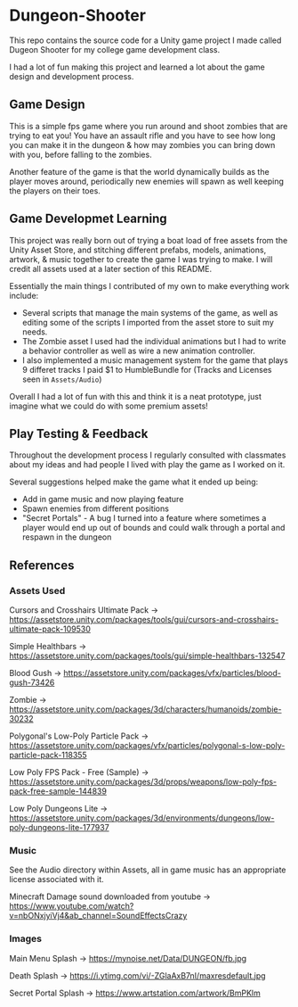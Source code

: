 # Dungeon-Shooter

This repo contains the source code for a Unity game project I made called Dugeon Shooter for my college game development class.

I had a lot of fun making this project and learned a lot about the game design and development process.

## Game Design

This is a simple fps game where you run around and shoot zombies that are trying to eat you!
You have an assault rifle and you have to see how long you can make it in the dungeon & how may zombies you can bring down with you, before falling to the zombies.

Another feature of the game is that the world dynamically builds as the player moves around, periodically new enemies will spawn as well keeping the players on their toes.

## Game Developmet Learning

This project was really born out of trying a boat load of free assets from the Unity Asset Store, and stitching different prefabs, models, animations, artwork, & music together to create the game I was trying to make.
I will credit all assets used at a later section of this README.

Essentially the main things I contributed of my own to make everything work include:
* Several scripts that manage the main systems of the game, as well as editing some of the scripts I imported from the asset store to suit my needs.
* The Zombie asset I used had the individual animations but I had to write a behavior controller as well as wire a new animation controller.
* I also implemented a music management system for the game that plays 9 differet tracks I paid $1 to HumbleBundle for (Tracks and Licenses seen in `Assets/Audio`)

Overall I had a lot of fun with this and think it is a neat prototype, just imagine what we could do with some premium assets!

## Play Testing & Feedback

Throughout the development process I regularly consulted with classmates about my ideas and had people I lived with play the game as I worked on it.

Several suggestions helped make the game what it ended up being:
* Add in game music and now playing feature
* Spawn enemies from different positions
* "Secret Portals" - A bug I turned into a feature where sometimes a player would end up out of bounds and could walk through a portal and respawn in the dungeon

## References
### Assets Used

Cursors and Crosshairs Ultimate Pack -> https://assetstore.unity.com/packages/tools/gui/cursors-and-crosshairs-ultimate-pack-109530

Simple Healthbars -> https://assetstore.unity.com/packages/tools/gui/simple-healthbars-132547

Blood Gush -> https://assetstore.unity.com/packages/vfx/particles/blood-gush-73426

Zombie -> https://assetstore.unity.com/packages/3d/characters/humanoids/zombie-30232

Polygonal's Low-Poly Particle Pack -> https://assetstore.unity.com/packages/vfx/particles/polygonal-s-low-poly-particle-pack-118355

Low Poly FPS Pack - Free (Sample) -> https://assetstore.unity.com/packages/3d/props/weapons/low-poly-fps-pack-free-sample-144839

Low Poly Dungeons Lite -> https://assetstore.unity.com/packages/3d/environments/dungeons/low-poly-dungeons-lite-177937

### Music

See the Audio directory within Assets, all in game music has an appropriate license associated with it.

Minecraft Damage sound downloaded from youtube -> https://www.youtube.com/watch?v=nbONxjyiVj4&ab_channel=SoundEffectsCrazy

### Images

Main Menu Splash -> https://mynoise.net/Data/DUNGEON/fb.jpg

Death Splash -> https://i.ytimg.com/vi/-ZGlaAxB7nI/maxresdefault.jpg

Secret Portal Splash -> https://www.artstation.com/artwork/BmPKlm
